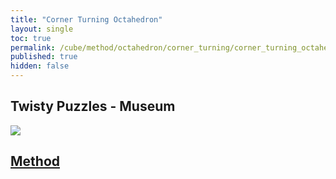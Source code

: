 ```yaml
---
title: "Corner Turning Octahedron"
layout: single
toc: true
permalink: /cube/method/octahedron/corner_turning/corner_turning_octahedron
published: true
hidden: false
---
```


<head>
  <base target="_blank">
</head>



## Twisty Puzzles - Museum

<a href="https://twistypuzzles.com/app/museum/museum_showitem.php?pkey=2720">
  <img src="https://twistypuzzles.com/museum/large/02720-03.jpg">
</a>



## [Method](/cube/method/octahedron/corner_turning/corner_turning_octahedron/method)
